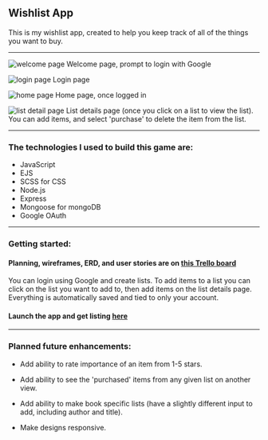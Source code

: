 ## Wishlist App

This is my wishlist app, created to help you keep track of all of the things you want to buy. 
___

![welcome page](https://i.imgur.com/7nF0XBz.png)
Welcome page, prompt to login with Google

![login page](https://i.imgur.com/dq9ANpf.png)
Login page

![home page](https://i.imgur.com/tZNSD4a.pngg)
Home page, once logged in

![list detail page](https://i.imgur.com/BEeVtA6.png)
List details page (once you click on a list to view the list). You can add items, and select 'purchase' to delete the item from the list.
___

### The technologies I used to build this game are:
- JavaScript
- EJS
- SCSS for CSS
- Node.js
- Express
- Mongoose for mongoDB
- Google OAuth

___

### Getting started:

#### Planning, wireframes, ERD, and user stories are on [this Trello board](https://trello.com/b/vQ7wqLNI/p2)


You can login using Google and create lists. To add items to a list you can click on the list you want to add to, then add items on the list details page. Everything is automatically saved and tied to only your account.

#### Launch the app and get listing [here](https://sophie-project-two.herokuapp.com/)

___

### Planned future enhancements:
- Add ability to rate importance of an item from 1-5 stars.

- Add ability to see the 'purchased' items from any given list on another view.

- Add ability to make book specific lists (have a slightly different input to add, including author and title).

- Make designs responsive.